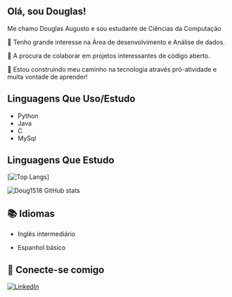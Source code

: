 
## Olá, sou Douglas!    
Me chamo Douglas Augusto e sou estudante de Ciências da Computação  

 🔹 Tenho grande interesse na Área de desenvolvimento e Análise de dados.

 🔹 A procura de colaborar em projetos interessantes de código aberto.


🔹 Estou construindo meu caminho na tecnologia através pró-atividade e muita vontade de aprender! 


 ## Linguagens Que Uso/Estudo 

 - Python
 - Java
 - C
 - MySql

## Linguagens Que Estudo 

[![Top Langs](https://github-readme-stats.vercel.app/api/top-langs/?username=Doug1518)]

![Doug1518 GitHub stats](https://github-readme-stats.vercel.app/api?username=Doug1518&show_icons=true&theme=radical)




## 📚 Idiomas
- Inglês intermediário
 
- Espanhol básico

## 📲 Conecte-se comigo
[![LinkedIn](https://img.shields.io/badge/LinkedIn-000?style=for-the-badge&logo=linkedin&logoColor=0E76A8)](https://www.linkedin.com/in/douglas-augusto-5701b51a2/) 


